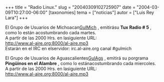 +++
title = "Radio Linux."
slug = "20040309102725907"
date = "2004-03-09T10:27:00-06:00"
[taxonomies]
tema = ["noticias"]
autor = ["Luis Rey Lara"]
+++

El Grupo de Usuarios de
Michoacan[GulMich](http://www.gulmich.org/index.php) , emitirásu **Tux
Radio \# 5** , como lo están acostumbrando cada martes.  
A partir de las 2000 Hrs. en lasiguiente URL:  
http://www.al-aire.org:8000/al-aire.mp3  
Estarán en el IRC en elservidor: irc.al-aire.org canal #gulmich

El Grupo de Usuarios de Aguascalientes[GulAgs](http://www.gulags.org/) ,
emitirá su porgrama **Pingüinos en el Alambre** , como lo
estánacostumbrando cada miercoles.  
A partir de las 2000 Hrs. en lasiguiente URL:  
http://www.al-aire.org:8000/al-aire.mp3

  

